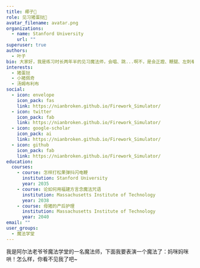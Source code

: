 ```yaml
---
title: 椰子🥥
role: 见习猪蛋挞🎩
avatar_filename: avatar.png
organizations:
  - name: Stanford University
    url: ""
superuser: true
authors:
  - 叶子
bio: 大家好，我是练习时长两年半的见习魔法师，会唱、跳...啊不，是会正蹬、鞭腿、左刺拳！
interests:
  - 猪蛋挞
  - 小猪佩奇
  - 汤姆布利布
social:
  - icon: envelope
    icon_pack: fas
    link: https://nianbroken.github.io/Firework_Simulator/
  - icon: twitter
    icon_pack: fab
    link: https://nianbroken.github.io/Firework_Simulator/
  - icon: google-scholar
    icon_pack: ai
    link: https://nianbroken.github.io/Firework_Simulator/
  - icon: github
    icon_pack: fab
    link: https://nianbroken.github.io/Firework_Simulator/
education:
  courses:
    - course: 怎样打松果弹抖闪电鞭
      institution: Stanford University
      year: 2035
    - course: 论如何用福建方言念魔法咒语
      institution: Massachusetts Institute of Technology
      year: 2038
    - course: 母猪的产后护理
      institution: Massachusetts Institute of Technology
      year: 2040
email: ""
user_groups:
  - 魔法学堂
---
```

我是阿尔法老爷爷魔法学堂的一名魔法师，下面我要表演一个魔法了：妈咪妈咪哄！怎么样，你看不见我了吧~